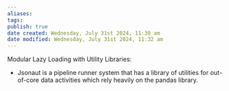 ```yaml
---
aliases: 
tags: 
publish: true
date created: Wednesday, July 31st 2024, 11:30 am
date modified: Wednesday, July 31st 2024, 11:32 am
---
```


Modular Lazy Loading with Utility Libraries:
- Jsonaut is a pipeline runner system that has a library of utilities for out-of-core data activities which rely heavily on the pandas library.  